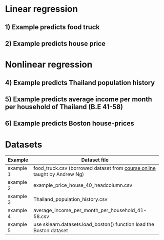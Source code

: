 # Linear regression

## 1) Example predicts food truck
## 2) Example predicts house price

# Nonlinear regression

## 4) Example predicts Thailand population history
## 5) Example predicts average income per month per household  of Thailand (B.E 41-58)
## 6) Example predicts Boston house-prices 

# Datasets

| Example | Dataset file |
| --- | --- |
| example 1 | food_truck.csv (borrowed dataset from [course online](https://www.coursera.org/learn/machine-learning) taught by Andrew Ng) |
| example 2 | example_price_house_40_headcolumn.csv |
| example 3 | Thailand_population_history.csv |
| example 4 | average_income_per_month_per_household_41-58.csv |
| example 5 | use sklearn.datasets.load_boston() function load the Boston dataset











